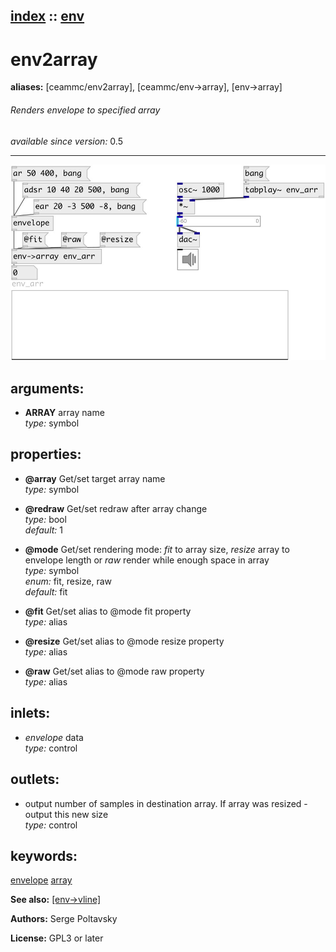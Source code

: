 [index](index.html) :: [env](category_env.html)
---

# env2array
**aliases:** [ceammc/env2array], [ceammc/env-&gt;array], [env-&gt;array]


###### Renders envelope to specified array

*available since version:* 0.5

---




[![example](../examples/img/env2array.jpg)](../examples/pd/env2array.pd)



## arguments:

* **ARRAY**
array name<br>
_type:_ symbol<br>





## properties:

* **@array** 
Get/set target array name<br>
_type:_ symbol<br>

* **@redraw** 
Get/set redraw after array change<br>
_type:_ bool<br>
_default:_ 1<br>

* **@mode** 
Get/set rendering mode: *fit* to array size, *resize* array to envelope length or *raw*
render while enough space in array<br>
_type:_ symbol<br>
_enum:_ fit, resize, raw<br>
_default:_ fit<br>

* **@fit** 
Get/set alias to @mode fit property<br>
_type:_ alias<br>

* **@resize** 
Get/set alias to @mode resize property<br>
_type:_ alias<br>

* **@raw** 
Get/set alias to @mode raw property<br>
_type:_ alias<br>



## inlets:

* *envelope* data<br>
_type:_ control



## outlets:

* output number of samples in destination array. If array was resized - output this new size<br>
_type:_ control



## keywords:

[envelope](keywords/envelope.html)
[array](keywords/array.html)



**See also:**
[\[env-&gt;vline\]](env-%3Evline.html)




**Authors:** Serge Poltavsky




**License:** GPL3 or later





